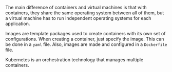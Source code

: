 The main difference of containers and virtual machines is that with containers, they share the same operating system between all of them, but a virtual machine has to run independent operating systems for each application.

Images are template packages used to create containers with its own set of configurations.
When creating a container, just specify the image. This can be done in a `yaml` file.
Also, images are made and configured in a `Dockerfile` file.

Kubernetes is an orchestration technology that manages multiple containers.

